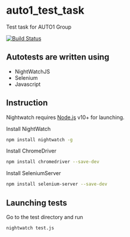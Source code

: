 # auto1_test_task
Test task for AUTO1 Group

[![Build Status](https://travis-ci.org/joemccann/dillinger.svg?branch=master)](https://travis-ci.org/joemccann/dillinger)

## Autotests are written using
- NightWatchJS
- Selenium
- Javascript

## Instruction

Nightwatch requires [Node.js](https://nodejs.org/) v10+ for launching.

Install NightWatch

```sh
npm install nightwatch -g
```

Install ChromeDriver

```sh
npm install chromedriver --save-dev
```
Install SeleniumServer

```sh
npm install selenium-server --save-dev
```

## Launching tests
Go to the test directory and run
```sh
nightwatch test.js
```
